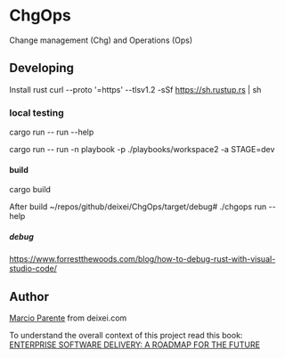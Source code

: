 # ChgOps
Change management (Chg) and Operations (Ops)

## Developing

Install rust
curl --proto '=https' --tlsv1.2 -sSf https://sh.rustup.rs | sh

### local testing
cargo run -- run --help

cargo run -- run -n playbook -p ./playbooks/workspace2 -a STAGE=dev

#### build

cargo build

After build ~/repos/github/deixei/ChgOps/target/debug# ./chgops run --help

##### debug

https://www.forrestthewoods.com/blog/how-to-debug-rust-with-visual-studio-code/


## Author

[Marcio Parente](https://github.com/deixei) from deixei.com

To understand the overall context of this project read this book: [ENTERPRISE SOFTWARE DELIVERY: A ROADMAP FOR THE FUTURE](https://www.amazon.de/-/en/Marcio-Parente/dp/B0CXTJZJ2X/)